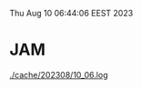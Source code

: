 Thu Aug 10 06:44:06 EEST 2023
# JAM
<a href='./cache/202308/10_06.log'>./cache/202308/10_06.log</a>
